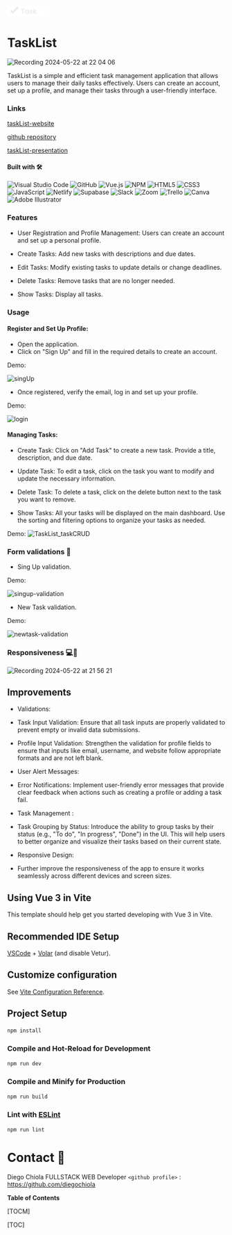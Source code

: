 ![](https://github.com/diegochiola/ToDo-Project/blob/main/src/assets/taskList_logo_white.png?raw=true)
# TaskList  

![Recording 2024-05-22 at 22 04 06](https://github.com/diegochiola/ToDo-Project/assets/140075204/b86d86bf-8f57-4ba1-b3a0-9f4f2fbd5dcd)

TaskList is a simple and efficient task management application that allows users to manage their daily tasks effectively. Users can create an account, set up a profile, and manage their tasks through a user-friendly interface.

### Links
[taskList-website](https://tasklistwebsite.netlify.app)

[github repository](https://github.com/diegochiola/ToDo-Project)

[taskList-presentation](https://www.canva.com/design/DAGF-rPaH0c/QznRMq6a9ay0TTdARawdfg/edit?utm_content=DAGF-rPaH0c&utm_campaign=designshare&utm_medium=link2&utm_source=sharebutton)



#### Built with  🛠️


![Visual Studio Code](https://img.shields.io/badge/Visual%20Studio%20Code-0078d7.svg?style=for-the-badge&logo=visual-studio-code&logoColor=white) ![GitHub](https://img.shields.io/badge/github-%23121011.svg?style=for-the-badge&logo=github&logoColor=white) ![Vue.js](https://img.shields.io/badge/vuejs-%2335495e.svg?style=for-the-badge&logo=vuedotjs&logoColor=%234FC08D) ![NPM](https://img.shields.io/badge/NPM-%23CB3837.svg?style=for-the-badge&logo=npm&logoColor=white) ![HTML5](https://img.shields.io/badge/html5-%23E34F26.svg?style=for-the-badge&logo=html5&logoColor=white) ![CSS3](https://img.shields.io/badge/css3-%231572B6.svg?style=for-the-badge&logo=css3&logoColor=white) ![JavaScript](https://img.shields.io/badge/javascript-%23323330.svg?style=for-the-badge&logo=javascript&logoColor=%23F7DF1E) ![Netlify](https://img.shields.io/badge/netlify-%23000000.svg?style=for-the-badge&logo=netlify&logoColor=#00C7B7) ![Supabase](https://img.shields.io/badge/Supabase-3ECF8E?style=for-the-badge&logo=supabase&logoColor=white) ![Slack](https://img.shields.io/badge/Slack-4A154B?style=for-the-badge&logo=slack&logoColor=white) ![Zoom](https://img.shields.io/badge/Zoom-2D8CFF?style=for-the-badge&logo=zoom&logoColor=white) ![Trello](https://img.shields.io/badge/Trello-%23026AA7.svg?style=for-the-badge&logo=Trello&logoColor=white) ![Canva](https://img.shields.io/badge/Canva-%2300C4CC.svg?style=for-the-badge&logo=Canva&logoColor=white) ![Adobe Illustrator](https://img.shields.io/badge/adobe%20illustrator-%23FF9A00.svg?style=for-the-badge&logo=adobe%20illustrator&logoColor=white)


### Features

- User Registration and Profile Management: Users can create an account and set up a personal profile.

- Create Tasks: Add new tasks with descriptions and due dates.

- Edit Tasks: Modify existing tasks to update details or change deadlines.

- Delete Tasks: Remove tasks that are no longer needed.

- Show Tasks: Display all tasks.

### Usage
 #### Register and Set Up Profile: 
  - Open the application.
  - Click on "Sign Up" and fill in the required details to create an account.
 
  Demo:

  ![singUp](https://github.com/diegochiola/ToDo-Project/assets/140075204/a245d10c-e957-4660-aefc-fcace1cb9a7b)

  - Once registered, verify the email, log in and set up your profile.
  
  Demo:

![login](https://github.com/diegochiola/ToDo-Project/assets/140075204/507ec801-62bd-4643-ad4e-12bbd360b4fa)



#### Managing Tasks:
- Create Task: Click on "Add Task" to create a new task. Provide a title, description, and due date.

- Update Task: To edit a task, click on the task you want to modify and update the necessary information.

- Delete Task: To delete a task, click on the delete button next to the task you want to remove.

- Show Tasks: All your tasks will be displayed on the main dashboard. Use the sorting and filtering options to organize your tasks as needed.

Demo:
![TaskList_taskCRUD](https://github.com/diegochiola/ToDo-Project/assets/140075204/f55cc10b-7a25-4c15-a21a-d6fd1913d40b)

### Form validations 📝
 - Sing Up validation.

Demo:

![singup-validation](https://github.com/diegochiola/ToDo-Project/assets/140075204/da8297bd-4acc-4970-8b65-eb8b3255ac36)

 - New Task validation.

Demo:

![newtask-validation](https://github.com/diegochiola/ToDo-Project/assets/140075204/2d16e76f-7296-4efa-abe6-a8fd1daf2969)



### Responsiveness 💻📲

![Recording 2024-05-22 at 21 56 21](https://github.com/diegochiola/ToDo-Project/assets/140075204/cc8ba27d-9090-4903-8067-fe7ab77f72a8)

## Improvements
- Validations: 
 - Task Input Validation: Ensure that all task inputs are properly validated to prevent empty or invalid data submissions. 
 
 - Profile Input Validation: Strengthen the validation for profile fields to ensure that inputs like email, username, and website follow appropriate formats and are not left blank.
 
- User Alert Messages:
 - Error Notifications: Implement user-friendly error messages that provide clear feedback when actions such as creating a profile or adding a task fail.

- Task Management :

 - Task Grouping by Status: Introduce the ability to group tasks by their status (e.g., "To do", "In progress", "Done") in the UI. This will help users to better organize and visualize their tasks based on their current state.
 
- Responsive Design: 
 - Further improve the responsiveness of the app to ensure it works seamlessly across different devices and screen sizes. 

## Using Vue 3 in Vite

This template should help get you started developing with Vue 3 in Vite.
## Recommended IDE Setup

[VSCode](https://code.visualstudio.com/) + [Volar](https://marketplace.visualstudio.com/items?itemName=Vue.volar) (and disable Vetur).

## Customize configuration

See [Vite Configuration Reference](https://vitejs.dev/config/).

## Project Setup

```sh
npm install
```

### Compile and Hot-Reload for Development

```sh
npm run dev
```

### Compile and Minify for Production

```sh
npm run build
```

### Lint with [ESLint](https://eslint.org/)

```sh
npm run lint
```



 # Contact 📩
 
Diego Chiola FULLSTACK WEB Developer 
`<github profile>` : <https://github.com/diegochiola>


**Table of Contents**

[TOCM]

[TOC]
